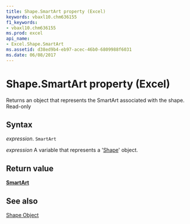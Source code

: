 ```yaml
---
title: Shape.SmartArt property (Excel)
keywords: vbaxl10.chm636155
f1_keywords:
- vbaxl10.chm636155
ms.prod: excel
api_name:
- Excel.Shape.SmartArt
ms.assetid: d38ed9b4-eb97-acec-46b0-6809988f6031
ms.date: 06/08/2017
---
```



# Shape.SmartArt property (Excel)

Returns an object that represents the SmartArt associated with the shape. Read-only


## Syntax

 _expression_. `SmartArt`

 _expression_ A variable that represents a '[Shape](Excel.Shape.md)' object.


## Return value

 **[SmartArt](Office.SmartArt.md)**


## See also


[Shape Object](Excel.Shape.md)

